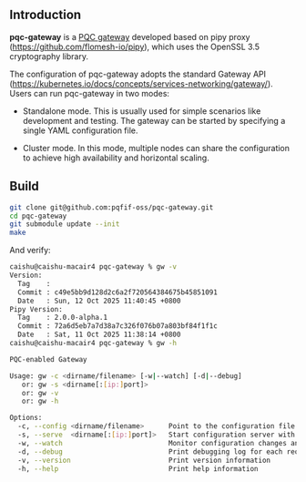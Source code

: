 ## Introduction
**pqc-gateway** is a [PQC gateway](https://github.com/pqfif-oss/web/wiki/Gemini-:-What's-PQC-Gateway%3F) developed based on pipy proxy (https://github.com/flomesh-io/pipy), which uses the OpenSSL 3.5 cryptography library.

The configuration of pqc-gateway adopts the standard Gateway API (https://kubernetes.io/docs/concepts/services-networking/gateway/). Users can run pqc-gateway in two modes:

* Standalone mode. This is usually used for simple scenarios like development and testing. The gateway can be started by specifying a single YAML configuration file.

* Cluster mode. In this mode, multiple nodes can share the configuration to achieve high availability and horizontal scaling.

## Build
~~~~~bash
git clone git@github.com:pqfif-oss/pqc-gateway.git
cd pqc-gateway
git submodule update --init
make
~~~~~

And verify:
~~~~~bash
caishu@caishu-macair4 pqc-gateway % gw -v
Version:
  Tag    : 
  Commit : c49e5bb9d128d2c6a2f720564384675b45851091
  Date   : Sun, 12 Oct 2025 11:40:45 +0800
Pipy Version:
  Tag    : 2.0.0-alpha.1
  Commit : 72a6d5eb7a7d38a7c326f076b07a803bf84f1f1c
  Date   : Sat, 11 Oct 2025 11:38:14 +0800
caishu@caishu-macair4 pqc-gateway % gw -h

PQC-enabled Gateway

Usage: gw -c <dirname/filename> [-w|--watch] [-d|--debug]
   or: gw -s <dirname[:[ip:]port]>
   or: gw -v
   or: gw -h

Options:
  -c, --config <dirname/filename>      Point to the configuration file or directory
  -s, --serve  <dirname[:[ip:]port]>   Start configuration server with specified directory
  -w, --watch                          Monitor configuration changes and perform live updates
  -d, --debug                          Print debugging log for each request
  -v, --version                        Print version information
  -h, --help                           Print help information
~~~~~
